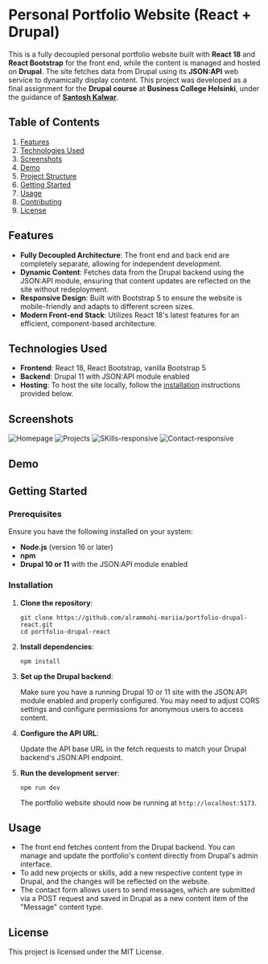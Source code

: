 # Personal Portfolio Website (React + Drupal)

This is a fully decoupled personal portfolio website built with **React 18** and **React Bootstrap** for the front end, while the content is managed and hosted on **Drupal**. The site fetches data from Drupal using its **JSON:API** web service to dynamically display content. This project was developed as a final assignment for the **Drupal course** at **Business College Helsinki**, under the guidance of **[Santosh Kalwar](https://github.com/kalwar)**.

## Table of Contents

1. [Features](#features)
2. [Technologies Used](#technologies-used)
3. [Screenshots](#screenshots)
4. [Demo](#demo)
5. [Project Structure](#project-structure)
6. [Getting Started](#getting-started)
7. [Usage](#usage)
8. [Contributing](#contributing)
9. [License](#license)

## Features

- **Fully Decoupled Architecture**: The front end and back end are completely separate, allowing for independent development.
- **Dynamic Content**: Fetches data from the Drupal backend using the JSON:API module, ensuring that content updates are reflected on the site without redeployment.
- **Responsive Design**: Built with Bootstrap 5 to ensure the website is mobile-friendly and adapts to different screen sizes.
- **Modern Front-end Stack**: Utilizes React 18's latest features for an efficient, component-based architecture.

## Technologies Used

- **Frontend**: React 18, React Bootstrap, vanilla Bootstrap 5
- **Backend**: Drupal 11 with JSON:API module enabled
- **Hosting**: To host the site locally, follow the [installation](#installation) instructions provided below.

## Screenshots

![Homepage](image.png)
![Projects](image-1.png)
![SKills-responsive](image-2.png)
![Contact-responsive](image-4.png)

## Demo

## Getting Started

### Prerequisites

Ensure you have the following installed on your system:

- **Node.js** (version 16 or later)
- **npm**
- **Drupal 10 or 11** with the JSON:API module enabled

### Installation

1. **Clone the repository**:

   ```
   git clone https://github.com/alrammahi-mariia/portfolio-drupal-react.git
   cd portfolio-drupal-react
   ```

2. **Install dependencies**:

   ```
   npm install
   ```

3. **Set up the Drupal backend**:

   Make sure you have a running Drupal 10 or 11 site with the JSON:API module enabled and properly configured. You may need to adjust CORS settings and configure permissions for anonymous users to access content.

4. **Configure the API URL**:

   Update the API base URL in the fetch requests to match your Drupal backend's JSON:API endpoint.

5. **Run the development server**:

   ```
   npm run dev
   ```

   The portfolio website should now be running at `http://localhost:5173`.

## Usage

- The front end fetches content from the Drupal backend. You can manage and update the portfolio's content directly from Drupal's admin interface.
- To add new projects or skills, add a new respective content type in Drupal, and the changes will be reflected on the website.
- The contact form allows users to send messages, which are submitted via a POST request and saved in Drupal as a new content item of the "Message" content type.

## License

This project is licensed under the MIT License.
